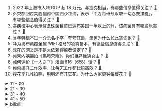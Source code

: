 1. 2022 年上海市人均 GDP 超 18 万元，与捷克相当，有哪些信息值得关注？ [:link:](https://www.zhihu.com/question/591400078)
2. 外交部回应美舰擅闯中国西沙领海，表示「中方将继续采取一切必要措施」，有哪些信息值得关注？ [:link:](https://www.zhihu.com/question/591419034)
3. 美疾控中心表示耳念珠菌目前已遍布美国一半以上的州，该病菌具有哪些危害性？ [:link:](https://www.zhihu.com/question/590921641)
4. 当年韩信不过一介无名小卒，夸夸其谈，萧何为什么如此赏识他？ [:link:](https://www.zhihu.com/question/487296411)
5. 华为发布颠覆全屋 WIFI 格局的凌霄技术，有哪些信息值得关注？ [:link:](https://www.zhihu.com/question/591369028)
6. 现在的网文是不是太依赖穿越者设定了? [:link:](https://www.zhihu.com/question/591305502)
7. 如果内娱翻拍《黑暗荣耀》，你们推荐谁演女主？ [:link:](https://www.zhihu.com/question/591150698)
8. 如何评价《一人之下》漫画 616（658）话？ [:link:](https://www.zhihu.com/question/591520589)
9. 如何提升工作效率，让每天工作都比较高效？ [:link:](https://www.zhihu.com/question/268412101)
10. 樱花季扎堆拍照，明明还有其它花，为什么大家更钟情樱花？ [:link:](https://www.zhihu.com/question/591008572)
<details>
<summary>11 ~ 20</summary>

11. 如何看待《魔兽世界》退出中国市场，多人在线端游是否已经被年轻人抛弃？ [:link:](https://www.zhihu.com/question/591472540)
12. 教育孩子大吼大叫有用吗？ [:link:](https://www.zhihu.com/question/591072838)
13. 《流浪地球》系列电影中，为什么要把地球推离太阳系，而不是建造飞船离开？ [:link:](https://www.zhihu.com/question/591105506)
14. 如何看待《CS:GO 2》官宣后饰品价格暴涨？ [:link:](https://www.zhihu.com/question/591316622)
15. 英国央行宣布加息 25 个基点，将产生哪些影响？ [:link:](https://www.zhihu.com/question/591502610)
16. 英伟达黄仁勋称将通过中国云服务商提供 AI 超算能力，中国初创公司也能开发大语言模型，将产生哪些影响？ [:link:](https://www.zhihu.com/question/591145030)
17. 恒大称未来三年核心任务是保交楼，预计需要额外 2500 亿至 3000 亿元融资，哪些信息值得关注？ [:link:](https://www.zhihu.com/question/591306000)
18. Uzi 名列 LPL 十大选手榜首，对此你有什么想说？ [:link:](https://www.zhihu.com/question/591396478)
19. 如何看待每天都想辞职，却又每天还得上班？ [:link:](https://www.zhihu.com/question/591013384)
20. 如何跟孩子解释「为什么黑色的花特别少见呢」？ [:link:](https://www.zhihu.com/question/499991661)
</details>
<details>
<summary>21 ~ 30</summary>

21. 美方声称中国 2027 年前将有能力「侵台」，外交部驳斥「解决台湾问题是中国人自己的事」，如何解读？ [:link:](https://www.zhihu.com/question/591431815)
22. 大学生恶意 P 图侮辱女性被开除学籍处罚太重，如何看待这种观点？「按键伤人」是小事吗？ [:link:](https://www.zhihu.com/question/591155195)
23. 美国反战人士质问布林肯「若你不喜欢中国的方案，你的和平方案在哪？」后被逮捕，如何看待此事？ [:link:](https://www.zhihu.com/question/591477759)
24. 同等运动训练强度下，到底是体能弱的人容易出汗，还是体能强的人更容易出汗？ [:link:](https://www.zhihu.com/question/585575328)
25. 编程学习为什么都优先推荐 Python ？ [:link:](https://www.zhihu.com/question/571980987)
26. 国家药监局附条件批准 1 款新冠治疗药物「来瑞特韦片」上市，有哪些信息值得关注？ [:link:](https://www.zhihu.com/question/591469486)
27. 云南一男子免费成功接种男性 HPV 疫苗，男性到底有必要接种吗？这与女性接种的 HPV 疫苗有区别吗？ [:link:](https://www.zhihu.com/question/591156148)
28. 如何评价华为 3 月 23 日发布的华为 Mate X3 折叠屏？ [:link:](https://www.zhihu.com/question/591400767)
29. 国家发改委表示 2023 年将加快推动《粮食安全保障法》、《能源法》等出台，具有哪些积极意义？ [:link:](https://www.zhihu.com/question/591233212)
30. LPL 十周年十大选手结果公布，如何评价该名单？ [:link:](https://www.zhihu.com/question/591396227)
</details>
<details>
<summary>31 ~ 40</summary>

31. 如何评价《海贼王》第 1079 话情报？ [:link:](https://www.zhihu.com/question/591160766)
32. 韩剧《黑暗荣耀》中有哪些让人唏嘘的情节？ [:link:](https://www.zhihu.com/question/585454131)
33. 商代青铜器原料的来源是哪里？ [:link:](https://www.zhihu.com/question/41056387)
34. 只有学历才能改变人生吗？ [:link:](https://www.zhihu.com/question/591356615)
35. 那些考研复试逆袭的复试达人，都是怎么打动导师的？ [:link:](https://www.zhihu.com/question/589700332)
36. 有什么适合油痘肌的护肤品？ [:link:](https://www.zhihu.com/question/287127316)
37. 热身赛：国足 0:0 十人新西兰，武磊单刀造红牌，刘彬彬表现低迷，林良铭造险，如何评价本场比赛？ [:link:](https://www.zhihu.com/question/591406266)
38. 2023 LPL 春季赛 TES 2:0 击败 FPX 结束五连败，如何评价这场比赛？ [:link:](https://www.zhihu.com/question/591469849)
39. 如何看待战锤40K狮王回归，以及新版本故事背景的更新？ [:link:](https://www.zhihu.com/question/591369386)
40. 瑞士金融监管机构发表声明，称已达减记条件，指示瑞信完全减记 AT1 债券，将对债券市场带来哪些影响？ [:link:](https://www.zhihu.com/question/591430315)
</details>
<details>
<summary>41 ~ 50</summary>

41. OpenAI 回应 ChatGPT 泄漏用户历史搜索记录标题，称「已修复漏洞」，哪些信息值得关注？ [:link:](https://www.zhihu.com/question/591394628)
42. 我可以这样画苯的结构式吗? [:link:](https://www.zhihu.com/question/590928610)
43. 不定方程x^3+y^3+z^3=r^3有正整数解（3,4,5,6），除此之外是否还有另外的正整数解？ [:link:](https://www.zhihu.com/question/591058296)
44. 有好吃不贵的小零食推荐吗？ [:link:](https://www.zhihu.com/question/590611701)
45. 去年全国幼儿园数量减少 5000 多所，近 15 年来首次负增长，哪些原因导致？说明了什么？ [:link:](https://www.zhihu.com/question/591430782)
46. 女性想要送给男友一款香水，有什么可以推荐的吗？ [:link:](https://www.zhihu.com/question/589539291)
47. 你什么时候发现你曾经看过的日本动画、漫画作品已经是“时代的眼泪”了？ [:link:](https://www.zhihu.com/question/381135092)
48. 如何评价华为 3 月 23 日发布的新款 MatePad 11英寸 2023 款 ？ [:link:](https://www.zhihu.com/question/591429567)
49. 作为普通人，哪一刻让你感受到科技与智慧生活正在「双向奔赴」？ [:link:](https://www.zhihu.com/question/591357623)
50. 哪些鸟类筑巢比较挑剔？哪些比较摆烂？ [:link:](https://www.zhihu.com/question/590979582)
</details><details>
<summary>bilibili</summary>

1. “世人将神推落泥潭，神决定还世人一池鲜花。”                              人生新体验，在淤泥池里拍照。 [:link:](//www.bilibili.com/video/BV1zL411r7RW)
2. 【袁娅维×万物起舞】人间CD机袁娅维倾情献唱，如梦声线演绎女魃墓前尘今生 [:link:](//www.bilibili.com/video/BV1JM411p7H9)
3. 生活小窍门 [:link:](//www.bilibili.com/video/BV18v4y1j7AQ)
4. 这班上的还不如回家种田 [:link:](//www.bilibili.com/video/BV1Sk4y1t7RC)
5. 省赛输了，摇一个 [:link:](//www.bilibili.com/video/BV1Dm4y1r7M2)
6. 没想到自己的微薄之力可以让市场得到这么大的改善！相信市场会越来越好！市场会越来越公平！ [:link:](//www.bilibili.com/video/BV1gN411K7Vn)
7. 《 以 父 之 名 》 [:link:](//www.bilibili.com/video/BV1qY4y1D7oL)
8. 变形金刚 塞伯坦往事 [离谱配音] [:link:](//www.bilibili.com/video/BV1uo4y1B75J)
9. 【林肯公园 | B站首发】Numb (官方MV 4K修复版) - Linkin Park [:link:](//www.bilibili.com/video/BV1Mm4y1k7We)
10. 没有一只鸡能活着离开沈阳，上海老王实名推荐！【怎么这么值ep58-传说鸡架】 [:link:](//www.bilibili.com/video/BV1Tv4y1j77g)
<details>
<summary>11 ~ 20</summary>

11. 公开处刑！当up主6年，我竟被母校挂出来了… [:link:](//www.bilibili.com/video/BV1sb411o7Qj)
12. 加入了礼仪队的我可不会放过任何练习的机会啊！ [:link:](//www.bilibili.com/video/BV1jM411p7yv)
13. 当我第11次尝试rap [:link:](//www.bilibili.com/video/BV1Pv4y157TP)
14. 我，柳三变，白衣卿相，奉旨填词，人生很难，但我没失败 [:link:](//www.bilibili.com/video/BV1RT41167qg)
15. “我好多年没玩了，好想和你玩一局” [:link:](//www.bilibili.com/video/BV1tL411d7ca)
16. 史上最扎实的棒棒糖吃法！5元一根，一口气能炫一打…… [:link:](//www.bilibili.com/video/BV1cP411o7KN)
17. 危机合约 了解你的捍卫者 [:link:](//www.bilibili.com/video/BV1vX4y1Z7YD)
18. 老板让我把公司拆了重建？？？？ [:link:](//www.bilibili.com/video/BV1pL411r7q6)
19. 我发现你不太合群，所以我给你准备了这个故事 [:link:](//www.bilibili.com/video/BV18L411r7fq)
20. 我最爱吃粗茶淡饭，哈哈哈哈哈 [:link:](//www.bilibili.com/video/BV1tX4y1d7fa)
</details>
<details>
<summary>21 ~ 30</summary>

21. 街上狗比孩子多 韩国人好像真的不生小孩 [:link:](//www.bilibili.com/video/BV1BY4y1X7zT)
22. 【渊默行动】首杀危机等级39 灾渊首言登神默 怒海掌握逆世钩 [:link:](//www.bilibili.com/video/BV1Rc411j7Zt)
23. 【危机合约】"起源行动"无名庇护所18镀层+日替全关卡攻略！摆完挂机+平民低配攻略合集！《明日方舟》|魔法Zc目录 难度18 [:link:](//www.bilibili.com/video/BV1G84y137P1)
24. 漂泊两年多回到乡下，乡村生活也不错，想留在农村却很难 [:link:](//www.bilibili.com/video/BV1ob411d78A)
25. 家人们，来了！ [:link:](//www.bilibili.com/video/BV18V4y1R7EE)
26. 【起源行动】无名庇护所18+挑战+每日8级 摆完挂机 简单好抄（危机合约合集，持续更新中，更新至3.24盐风溶洞8） [:link:](//www.bilibili.com/video/BV1Ev4y1j79y)
27. 用亮剑来打开大学生活 [:link:](//www.bilibili.com/video/BV1Dx4y1w7gq)
28. 我再也见不到川哥了 [:link:](//www.bilibili.com/video/BV1KP411o7AJ)
29. 哈哈，再也不相信网上的穿搭了！ [:link:](//www.bilibili.com/video/BV1YM4y167Ba)
30. 花花公子、间谍、将军，最后是芬兰的英雄：曼纳海姆(上)【历史调研室38】 [:link:](//www.bilibili.com/video/BV1pL411r7BR)
</details>
<details>
<summary>31 ~ 40</summary>

31. 去海鲜市场钓鱼 [:link:](//www.bilibili.com/video/BV1rx4y1w7fP)
32. Overdose ver. Shoto【翻唱】 [:link:](//www.bilibili.com/video/BV1oo4y1W7i3)
33. 《 豚 骨 拉 面 全 套 配 方 》 [:link:](//www.bilibili.com/video/BV19m4y1r7TV)
34. 今天爷爷给我看一件特殊的衣服 [:link:](//www.bilibili.com/video/BV1No4y1B78S)
35. 不会还有人没有小猫哄睡吧～ [:link:](//www.bilibili.com/video/BV1uP411o7CY)
36. 深度|| 欧洲为何没有“分久必合”？秦始皇“三功”如何奠基今日中国？ [:link:](//www.bilibili.com/video/BV1tL411d7dP)
37. 【阿斗】55万人打出9.2分，被无数影迷奉为“必看神作”！史上最经典的窃听电影《窃听风暴》 [:link:](//www.bilibili.com/video/BV1Ls4y1n76K)
38. 我们都低估了GPT-4，它才是梦开始的地方 [:link:](//www.bilibili.com/video/BV1Yc411j7yx)
39. 过山车吃人事件！月薪10万也不要来这家游乐园打工！ [:link:](//www.bilibili.com/video/BV1Um4y1k7uq)
40. 中文情歌：死了都要爱；俄语情歌：不爱我就去死 [:link:](//www.bilibili.com/video/BV1qx4y1w7vz)
</details>
<details>
<summary>41 ~ 50</summary>

41. 这期VLOG我拍了十年|200张照片回顾一个爱折腾女生的十年|念念不忘必有回响~ [:link:](//www.bilibili.com/video/BV1T84y137jK)
42. 460w粉丝生活区UP主开什么车？东尼ookii座驾曝光！ [:link:](//www.bilibili.com/video/BV1eP411o7ek)
43. 起源行动18 [:link:](//www.bilibili.com/video/BV16Y4y1D7yR)
44. 零基础英语自然拼读 [:link:](//www.bilibili.com/video/BV1ox4y1P7Ea)
45. 满配红刀哥 VS 全地面六星干员，传奇之所以是传奇……【明日方舟】 [:link:](//www.bilibili.com/video/BV1k84y137Xq)
46. 职  校  历  险  记 [:link:](//www.bilibili.com/video/BV12g4y1x7mA)
47. 这人怎么把【Empty Love】弹得噼里啪啦的啊啊啊！打击乐吉他？ [:link:](//www.bilibili.com/video/BV16m4y1k7Zg)
48. 防臭小子计划第一课:教女儿装系统！ [:link:](//www.bilibili.com/video/BV1YL411r7SB)
49. 学生：这把高端局！ [:link:](//www.bilibili.com/video/BV1EL411D7eH)
50. 男版宫斗！手下变情敌，弟弟变上级？《叶卡捷琳娜》S2P6 [:link:](//www.bilibili.com/video/BV1Sg4y1x7RX)
</details>
<details>
<summary>51 ~ 60</summary>

51. 我会等枯树生出芽，开出新的花。春日里，给大家唱首温暖的歌。《我会等》cover承桓 [:link:](//www.bilibili.com/video/BV1dv4y1L7vW)
52. 挪威｜我在北极，邂逅了世界尽头的冷酷仙境 ｜Links 4K HDR [:link:](//www.bilibili.com/video/BV1ug4y1x7UD)
53. 当年“血洗”全球的100首经典歌曲，DNA真的控制不住了！ [:link:](//www.bilibili.com/video/BV1vT411k7dS)
54. ⚡西 域 战 神⚡ [:link:](//www.bilibili.com/video/BV11c411E7ga)
55. 【NMIXX】 "Love Me Like This" Stage Practice [:link:](//www.bilibili.com/video/BV1Sc411j7W9)
56. 打工人开会的N种类型（你是哪一型？ [:link:](//www.bilibili.com/video/BV11g4y1W7iD)
57. 我把中国辣条，投屏到纽约时代广场大屏幕上！！美国人会什么反应？ [:link:](//www.bilibili.com/video/BV14M4y167ta)
58. 突击检查：外国人对中国有什么离谱问题 [:link:](//www.bilibili.com/video/BV1ex4y1w7CD)
59. 沃尔玛购物袋是什么梗【梗指南】 [:link:](//www.bilibili.com/video/BV1hL411r7P4)
60. 2023 vivo全新出品的动画短片《类》正式发布！ [:link:](//www.bilibili.com/video/BV11L41197d2)
</details>
<details>
<summary>61 ~ 70</summary>

61. 给初音未来买内裤还是很害羞的：选择跟虚拟偶像结婚的日本男人(中日双语)(23/03/17) [:link:](//www.bilibili.com/video/BV1oT41167wW)
62. 北京.新荣记 厨子探店¥?130 [:link:](//www.bilibili.com/video/BV1mg4y1x7n9)
63. 痞子如果动了情就会真的改变自己？ [:link:](//www.bilibili.com/video/BV1cY4y1Q7LM)
64. 0元自制的猫咪好物，我求你别学了！ [:link:](//www.bilibili.com/video/BV1n84y137LC)
65. 【36氪】3亿农民进城打工，为啥没人“回家种地”？ [:link:](//www.bilibili.com/video/BV1oo4y1W7Vd)
66. 给全网粉丝量超1亿的篮球团队做画质改造，差点难倒我们？ [:link:](//www.bilibili.com/video/BV19v4y1V7od)
67. 我们买来了各种各样的日历看一下大家是怎么过日子的... [:link:](//www.bilibili.com/video/BV1iP411o7Nw)
68. 这才是武打！看好了，峨眉山的猴子大战醉拳，功夫片不能在我们这一代断了层！ [:link:](//www.bilibili.com/video/BV1yk4y1t7XF)
69. 一块石头能弹300次？慢放120倍，三分钟学会打水漂！ [:link:](//www.bilibili.com/video/BV1px4y1A7E8)
70. 一案扣一案，真凶没找到，嫌犯蹦出好几个！国产刑侦剧《他是谁》第二期 [:link:](//www.bilibili.com/video/BV1xM4y1B7xh)
</details>
<details>
<summary>71 ~ 80</summary>

71. 战绩:一人1272元！今年必胜客自助又来啦！践行光盘行动！ [:link:](//www.bilibili.com/video/BV1kT41167Be)
72. 渔民送海鲜，路人送狗粮，漠叔算是吃饱了，纪录片更新 [:link:](//www.bilibili.com/video/BV1KV4y1X7xw)
73. 小飞刀来喽 [:link:](//www.bilibili.com/video/BV1Zo4y1q7hQ)
74. 聊点不能聊的叭｜小说坦白局 [:link:](//www.bilibili.com/video/BV1Ts4y1n7Lq)
75. 啊太美味了～ [:link:](//www.bilibili.com/video/BV1Go4y1B79G)
76. “仅此127秒，新海诚中那些令人无法释怀的台词与画面“ [:link:](//www.bilibili.com/video/BV1oT411679Y)
77. 十年光阴，岁月如梭 [:link:](//www.bilibili.com/video/BV1SY4y1X7x5)
78. 从拒绝到信任，见证一只无爪流浪猫身材走样的过程 [:link:](//www.bilibili.com/video/BV1zT41167cG)
79. 【4K60FPS】张学友《李香兰》经典神级现场！好歌如酒如痴如醉 [:link:](//www.bilibili.com/video/BV1To4y1s7fc)
80. 对自助餐最大的侮辱就是主食！ [:link:](//www.bilibili.com/video/BV1G24y1J7Pb)
</details>
<details>
<summary>81 ~ 90</summary>

81. 用七百万笔画了一幅画。 [:link:](//www.bilibili.com/video/BV1W84y1w7Cc)
82. “当你顶不住的时候，来看看这个吧” [:link:](//www.bilibili.com/video/BV1Uk4y1t7X4)
83. 我终于理解为什么有人不喜欢吃早餐了！ [:link:](//www.bilibili.com/video/BV1Lv4y157xw)
84. 必胜客168自助,妹子一人来吃血赚还是血亏? [:link:](//www.bilibili.com/video/BV1RX4y1d7c6)
85. 炸鸡腿儿真能做得像钢化膜那样脆吗？ [:link:](//www.bilibili.com/video/BV1Rx4y1w7dt)
86. # 手绘蛋糕#奶油霜浮雕手绘蛋糕#唐装美人#古风 [:link:](//www.bilibili.com/video/BV1k24y1E7pY)
87. 【医案寻踪】一年不吃早饭的人现在怎么样了？让我们揭开一场隐瞒我们70年的健康骗局！ [:link:](//www.bilibili.com/video/BV1Zs4y1H7NV)
88. 楼梯扶手上的“神庙逃亡” [:link:](//www.bilibili.com/video/BV1JY4y1Q7fz)
89. 华晨宇X魏如萱X坏特《舞娘》声生不息·宝岛季 [:link:](//www.bilibili.com/video/BV17T411r7Dz)
90. 两矿一波的尽头到底是什么？【DogCraft59】 [:link:](//www.bilibili.com/video/BV1W24y1E7hu)
</details>
<details>
<summary>91 ~ 100</summary>

91. 《反恐精英2》正式公开！基于《CSGO》免费升级 画面、音效、体验全面翻新 [:link:](//www.bilibili.com/video/BV1em4y1k7Vy)
92. 福建，不敢恭维 [:link:](//www.bilibili.com/video/BV1nX4y1d7ma)
93. 这个忍者明明超强却过分慎重！！！【二】 [:link:](//www.bilibili.com/video/BV1cY4y1Q7aZ)
94. “回家的肉惑” [:link:](//www.bilibili.com/video/BV18k4y1t7sb)
95. 哭着哭着就学会了...《再见深海》 [:link:](//www.bilibili.com/video/BV1YY4y1D76n)
96. 共鸣测试概念PV丨重启 [:link:](//www.bilibili.com/video/BV1pL411d7ny)
97. 熊猫：长这么大都没受过这样的气！ [:link:](//www.bilibili.com/video/BV1xL411d7XW)
98. 厨师：不是我吹，那年我把锅整出了内伤 [:link:](//www.bilibili.com/video/BV1J24y1J7t9)
99. 中历史上那些难得的“相遇” [:link:](//www.bilibili.com/video/BV1mY4y1X7Rw)
100. 欢迎收看我的武汉3天18顿（不踩雷版）🤤 [:link:](//www.bilibili.com/video/BV17o4y1s7SS)
</details></details>